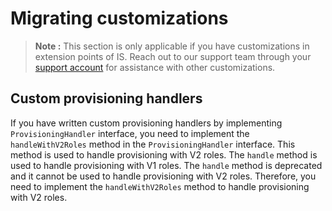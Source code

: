 # Migrating customizations

>**Note :**
>This section is only applicable if you have customizations in extension points of IS.
> Reach out to our support team through your [support account](https://support.wso2.com/jira/secure/Dashboard.jspa) for assistance with other customizations.

## Custom provisioning handlers

If you have written custom provisioning handlers by implementing `ProvisioningHandler` interface, you need to implement
the `handleWithV2Roles` method in the `ProvisioningHandler` interface. This method is used to handle provisioning with
V2 roles. The `handle` method is used to handle provisioning with V1 roles. The `handle` method is deprecated and it 
cannot be used to handle provisioning with V2 roles. Therefore, you need to implement the `handleWithV2Roles` method to
handle provisioning with V2 roles.
